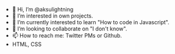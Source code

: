 - 👋 Hi, I’m @aksulightning
- 👀 I’m interested in own projects.
- 🌱 I’m currently interested to learn "How to code in Javascript".
- 💞️ I’m looking to collaborate on "I don't know".
- 📫 How to reach me: Twitter PMs or Github.
- HTML, CSS

<!---
aksulightning/aksulightning is a ✨ special ✨ repository because its `README.md` (this file) appears on your GitHub profile.
You can click the Preview link to take a look at your changes.
--->
